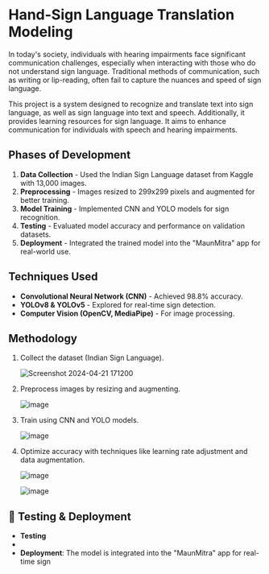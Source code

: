 # Hand-Sign Language Translation Modeling

In today's society, individuals with hearing impairments face significant communication challenges, especially when interacting with those who do not understand sign language. Traditional methods of communication, such as writing or lip-reading, often fail to capture the nuances and speed of sign language. 

This project is a system designed to recognize and translate text into sign language, as well as sign language into text and speech. Additionally, it provides learning resources for sign language. It aims to enhance communication for individuals with speech and hearing impairments.

##  Phases of Development
1. **Data Collection** - Used the Indian Sign Language dataset from Kaggle with 13,000 images.
2. **Preprocessing** - Images resized to 299x299 pixels and augmented for better training.
3. **Model Training** - Implemented CNN and YOLO models for sign recognition.
4. **Testing** - Evaluated model accuracy and performance on validation datasets.
5. **Deployment** - Integrated the trained model into the "MaunMitra" app for real-world use.

## Techniques Used
- **Convolutional Neural Network (CNN)** - Achieved 98.8% accuracy.
- **YOLOv8 & YOLOv5** - Explored for real-time sign detection.
- **Computer Vision (OpenCV, MediaPipe)** - For image processing.

## Methodology
1. Collect the dataset (Indian Sign Language).
   
   ![Screenshot 2024-04-21 171200](https://github.com/user-attachments/assets/1934bc67-5b0e-4068-ba7d-c6cdfbf51708)

2. Preprocess images by resizing and augmenting.
 
   ![image](https://github.com/user-attachments/assets/1cf1fab6-b336-4a9f-b976-226e4f24be9a)

3. Train using CNN and YOLO models.
 
   ![image](https://github.com/user-attachments/assets/b39456c7-efc4-4958-b29f-3f89aa7fff3e)

4. Optimize accuracy with techniques like learning rate adjustment and data augmentation.
   
   ![image](https://github.com/user-attachments/assets/5fe70649-94aa-49d7-8766-b2d6bcaa9c0f)
   
   ![image](https://github.com/user-attachments/assets/2e38d912-7b99-46ab-81a4-1fc4babc7f96)



## 🧪 Testing & Deployment
- **Testing**
- 
- **Deployment**: The model is integrated into the "MaunMitra" app for real-time sign
